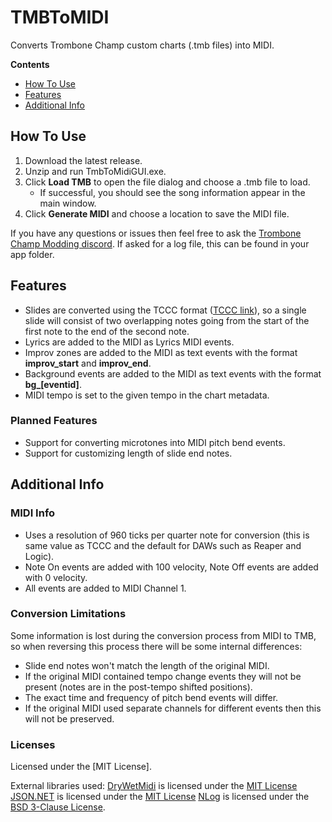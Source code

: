 # TMBToMIDI
Converts Trombone Champ custom charts (.tmb files) into MIDI.

 **Contents**
- [How To Use](#how-to-use)
- [Features](#features)
- [Additional Info](#additional-info)

<a id="how-to-use"></a>
## How To Use

1. Download the latest release.
2. Unzip and run TmbToMidiGUI.exe.
3. Click **Load TMB** to open the file dialog and choose a .tmb file to load.
	* If successful, you should see the song information appear in the main window.
4. Click **Generate MIDI** and choose a location to save the MIDI file.

If you have any questions or issues then feel free to ask the [Trombone Champ Modding discord](https://discord.gg/KVzKRsbetJ). If asked for a log file, this can be found in your app folder.

<a id="features"></a>
## Features

- Slides are converted using the TCCC format ([TCCC link](https://tc-chart-converter.github.io/)), so a single slide will consist of two overlapping notes going from the start of the first note to the end of the second note.
- Lyrics are added to the MIDI as Lyrics MIDI events.
- Improv zones are added to the MIDI as text events with the format **improv_start** and **improv_end**.
- Background events are added to the MIDI as text events with the format **bg_[eventid]**.
- MIDI tempo is set to the given tempo in the chart metadata.

### Planned Features
- Support for converting microtones into MIDI pitch bend events.
- Support for customizing length of slide end notes.

<a id="additional-info"></a>
## Additional Info

### MIDI Info
- Uses a resolution of 960 ticks per quarter note for conversion (this is same value as TCCC and the default for DAWs such as Reaper and Logic).
- Note On events are added with 100 velocity, Note Off events are added with 0 velocity.
- All events are added to MIDI Channel 1.

### Conversion Limitations
Some information is lost during the conversion process from MIDI to TMB, so when reversing this process there will be some internal differences:
- Slide end notes won't match the length of the original MIDI.
- If the original MIDI contained tempo change events they will not be present (notes are in the post-tempo shifted positions).
- The exact time and frequency of pitch bend events will differ.
- If the original MIDI used separate channels for different events then this will not be preserved.

### Licenses
Licensed under the [MIT License].

External libraries used:
[DryWetMidi](https://github.com/melanchall/drywetmidi) is licensed under the [MIT License](https://github.com/melanchall/drywetmidi?tab=MIT-1-ov-file)
[JSON.NET](https://github.com/JamesNK/Newtonsoft.Json) is licensed under the [MIT License](https://github.com/JamesNK/Newtonsoft.Json?tab=MIT-1-ov-file)
[NLog](https://github.com/NLog/NLog) is licensed under the [BSD 3-Clause License](https://github.com/NLog/NLog?tab=BSD-3-Clause-1-ov-file).











